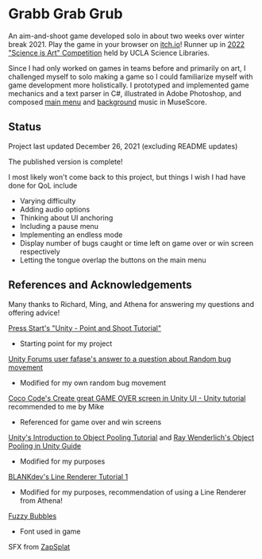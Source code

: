 # Grabb Grab Grub
An aim-and-shoot game developed solo in about two weeks over winter break 2021. Play the game in your browser on [itch.io](https://raddishradish.itch.io/grabb-grab-grub)! Runner up in [2022 "Science is Art" Competition](https://intersectionsinscience.wordpress.com/gallery/science-is-art-2022-collection/) held by UCLA Science Libraries.

Since I had only worked on games in teams before and primarily on art, I challenged myself to solo making a game so I could familiarize myself with game development more holistically. I prototyped and implemented game mechanics and a text parser in C#, illustrated in Adobe Photoshop, and composed [main menu](https://musescore.com/user/39562343/scores/7325780/s/kd3eSL) and [background](https://musescore.com/user/39562343/scores/7325804/s/s3T9Qs) music in MuseScore.

## Status
Project last updated December 26, 2021 (excluding README updates)

The published version is complete!

I most likely won't come back to this project, but things I wish I had have done for QoL include
* Varying difficulty
* Adding audio options
* Thinking about UI anchoring
* Including a pause menu
* Implementing an endless mode
* Display number of bugs caught or time left on game over or win screen respectively
* Letting the tongue overlap the buttons on the main menu

## References and Acknowledgements
Many thanks to Richard, Ming, and Athena for answering my questions and offering advice!

[Press Start's "Unity - Point and Shoot Tutorial"](https://www.youtube.com/watch?v=7-8nE9_FwWs)

* Starting point for my project

[Unity Forums user fafase's answer to a question about Random bug movement](https://answers.unity.com/questions/308017/a.html)

* Modified for my own random bug movement

[Coco Code's Create great GAME OVER screen in Unity UI - Unity tutorial](https://www.youtube.com/watch?v=K4uOjb5p3Io) recommended to me by Mike

* Referenced for game over and win screens

[Unity's Introduction to Object Pooling Tutorial](https://learn.unity.com/tutorial/introduction-to-object-pooling) and [Ray Wenderlich's Object Pooling in Unity Guide](https://www.raywenderlich.com/847-object-pooling-in-unity)

* Modified for my purposes

[BLANKdev's Line Renderer Tutorial 1](https://www.youtube.com/watch?v=5ZBynjAsfwI)

* Modified for my purposes, recommendation of using a Line Renderer from Athena!

[Fuzzy Bubbles](https://fonts.google.com/specimen/Fuzzy+Bubbles)

* Font used in game

SFX from [ZapSplat](http://zapsplat.com/)
